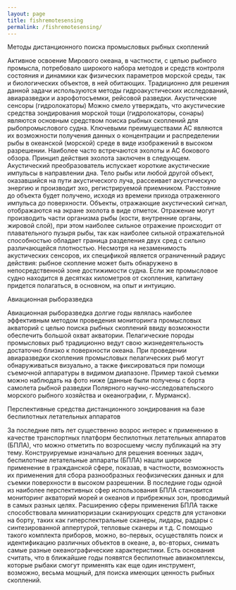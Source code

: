 ```yaml
---
layout: page
title: fishremotesensing
permalink: /fishremotesensing/
---
```


Методы дистанционного поиска промысловых рыбных скоплений

Активное освоение Мирового океана, в частности, с целью рыбного промысла, потребовало широкого набора методов и средств контроля состояния и динамики как физических параметров морской среды, так и биологических объектов, в ней обитающих. 
Традиционно для решения данной задачи используются методы гидроакустических исследований, авиаразведки и аэрофотосъемки, рейсовой разведки. 
Акустические сенсоры (гидролокаторы)
Можно смело утверждать, что акустические средства зондирования морской тощи (гидролокаторы, сонары) являются основным средством поиска рыбных скоплений для рыбопромыслового судна. Ключевыми преимуществами АС являются их возможности получения данных о концентрации и распределении рыбы в океанской (морской) среде в виде изображений в высоком разрешении.
Наиболее часто встречаются эхолоты и АС бокового обзора. Принцип действия эхолота заключен в следующем. Акустический преобразователь испускает короткие акустические импульсы в направлении дна. Тело рыбы или любой другой объект, оказавшийся на пути акустического луча, рассеивает акустическую энергию и производит эхо, регистрируемой приемником. Расстояние до объекта будет получено, исходя из времени прихода отраженного импульса до поверхности. Объекты, отражающие акустический сигнал, отображаются на экране эхолота в виде отметок. Отражение могут производить части организма рыбы (кости, внутренние органы, жировой слой), при этом наиболее сильное отражение происходит от плавательного пузыря рыбы, так как наиболее сильной отражательной способностью обладает граница разделения двух сред с сильно различающейся плотностью.
Несмотря на незаменимость акустических сенсоров, их спецификой является ограниченный радиус действия: рыбное скопление может быть обнаружено в непосредственной зоне достижимости судна. Если же промысловое судно находится в десятках километров от скопления, капитану придется полагаться, в основном, на опыт и интуицию.

Авиационная рыборазведка

Авиационная рыборазведка долгие годы являлась наиболее эффективным методом проведения мониторинга промысловых акваторий с целью поиска рыбных скоплений ввиду возможности обеспечить большой охват акватории.
Пелагические породы промысловых рыб традиционно ведут свою жизнедеятельность достаточно близко к поверхности океана. При проведении авиаразведки скопления промысловых пелагических рыб могут обнаруживаться визуально, а также фиксироваться при помощи съемочной аппаратуры в видимом диапазоне. Пример такой съемки можно наблюдать на фото ниже (данные были получены с борта самолета рыбной разведки Полярного научно-исследовательского морского рыбного хозяйства и океанографии, г. Мурманск).
 
Перспективные средства дистанционного зондирования на базе беспилотных летательных аппаратов

За последние пять лет существенно возрос интерес к применению в качестве транспортных платформ беспилотных летательных аппаратов (БПЛА), что можно отметить по возросшему числу публикаций на эту тему.
Конструируемые изначально для решения военных задач, беспилотные летательные аппараты (БПЛА) нашли широкое применение в гражданской сфере, показав, в частности, возможность их применения для сбора разнообразных геофизических данных и для съемки поверхности в высоком разрешении. В последние годы одной из наиболее перспективных сфер использования БПЛА становится мониторинг акваторий морей и океанов и прибрежных зон, проводимый в самых разных целях.
Расширению сферы применения БПЛА также способствовала миниатюризации сканирующих средств для установки на борту, таких как гиперспектральные сканеры, лидары, радары с синтезированной аппертурой, тепловые сканеры и т.д. С помощью такого комплекта приборов, можно, во-первых, осуществлять поиск и идентификацию различных объектов в океане, а, во-вторых, снимать самые разные океанографические характеристики.
Есть основания считать, что в ближайшие годы появятся беспилотные авиакомплексы, которые рыбаки смогут применять как еще один инструмент, возможно, весьма мощный, для поиска имеющих ценность рыбных скоплений.
